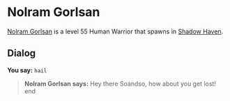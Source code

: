# Nolram Gorlsan



[Nolram Gorlsan](/npc/150097) is a level 55 Human Warrior that spawns in [Shadow Haven](/zone/150).



## Dialog

**You say:** `hail`



>**Nolram Gorlsan says:** Hey there Soandso, how about you get lost!
end
